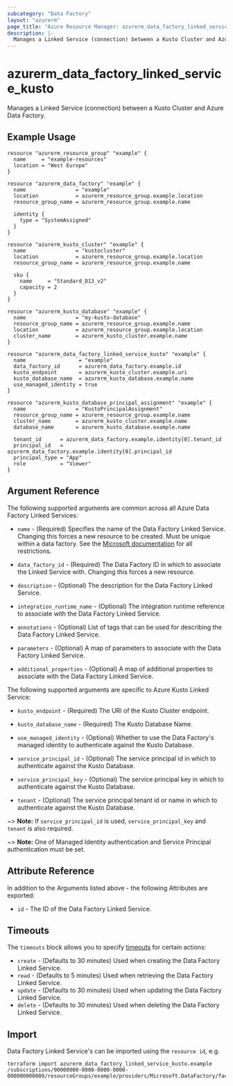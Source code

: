 ```yaml
---
subcategory: "Data Factory"
layout: "azurerm"
page_title: "Azure Resource Manager: azurerm_data_factory_linked_service_kusto"
description: |-
  Manages a Linked Service (connection) between a Kusto Cluster and Azure Data Factory.
---
```


# azurerm_data_factory_linked_service_kusto

Manages a Linked Service (connection) between a Kusto Cluster and Azure Data Factory.

## Example Usage

```hcl
resource "azurerm_resource_group" "example" {
  name     = "example-resources"
  location = "West Europe"
}

resource "azurerm_data_factory" "example" {
  name                = "example"
  location            = azurerm_resource_group.example.location
  resource_group_name = azurerm_resource_group.example.name

  identity {
    type = "SystemAssigned"
  }
}

resource "azurerm_kusto_cluster" "example" {
  name                = "kustocluster"
  location            = azurerm_resource_group.example.location
  resource_group_name = azurerm_resource_group.example.name

  sku {
    name     = "Standard_D13_v2"
    capacity = 2
  }
}

resource "azurerm_kusto_database" "example" {
  name                = "my-kusto-database"
  resource_group_name = azurerm_resource_group.example.name
  location            = azurerm_resource_group.example.location
  cluster_name        = azurerm_kusto_cluster.example.name
}

resource "azurerm_data_factory_linked_service_kusto" "example" {
  name                 = "example"
  data_factory_id      = azurerm_data_factory.example.id
  kusto_endpoint       = azurerm_kusto_cluster.example.uri
  kusto_database_name  = azurerm_kusto_database.example.name
  use_managed_identity = true
}

resource "azurerm_kusto_database_principal_assignment" "example" {
  name                = "KustoPrincipalAssignment"
  resource_group_name = azurerm_resource_group.example.name
  cluster_name        = azurerm_kusto_cluster.example.name
  database_name       = azurerm_kusto_database.example.name

  tenant_id      = azurerm_data_factory.example.identity[0].tenant_id
  principal_id   = azurerm_data_factory.example.identity[0].principal_id
  principal_type = "App"
  role           = "Viewer"
}
```

## Argument Reference

The following supported arguments are common across all Azure Data Factory Linked Services:

* `name` - (Required) Specifies the name of the Data Factory Linked Service. Changing this forces a new resource to be created. Must be unique within a data factory. See the [Microsoft documentation](https://docs.microsoft.com/azure/data-factory/naming-rules) for all restrictions.

* `data_factory_id` - (Required) The Data Factory ID in which to associate the Linked Service with. Changing this forces a new resource.

* `description` - (Optional) The description for the Data Factory Linked Service.

* `integration_runtime_name` - (Optional) The integration runtime reference to associate with the Data Factory Linked Service.

* `annotations` - (Optional) List of tags that can be used for describing the Data Factory Linked Service.

* `parameters` - (Optional) A map of parameters to associate with the Data Factory Linked Service.

* `additional_properties` - (Optional) A map of additional properties to associate with the Data Factory Linked Service.

The following supported arguments are specific to Azure Kusto Linked Service:

* `kusto_endpoint` - (Required) The URI of the Kusto Cluster endpoint.

* `kusto_database_name` - (Required) The Kusto Database Name.

* `use_managed_identity` - (Optional) Whether to use the Data Factory's managed identity to authenticate against the Kusto Database.

* `service_principal_id` - (Optional) The service principal id in which to authenticate against the Kusto Database.

* `service_principal_key` - (Optional) The service principal key in which to authenticate against the Kusto Database.

* `tenant` - (Optional) The service principal tenant id or name in which to authenticate against the Kusto Database.

~> **Note:** If `service_principal_id` is used, `service_principal_key` and `tenant` is also required.

~> **Note:** One of Managed Identity authentication and Service Principal authentication must be set.

## Attribute Reference

In addition to the Arguments listed above - the following Attributes are exported:

* `id` - The ID of the Data Factory Linked Service.

## Timeouts

The `timeouts` block allows you to specify [timeouts](https://developer.hashicorp.com/terraform/language/resources/configure#define-operation-timeouts) for certain actions:

* `create` - (Defaults to 30 minutes) Used when creating the Data Factory Linked Service.
* `read` - (Defaults to 5 minutes) Used when retrieving the Data Factory Linked Service.
* `update` - (Defaults to 30 minutes) Used when updating the Data Factory Linked Service.
* `delete` - (Defaults to 30 minutes) Used when deleting the Data Factory Linked Service.

## Import

Data Factory Linked Service's can be imported using the `resource id`, e.g.

```shell
terraform import azurerm_data_factory_linked_service_kusto.example /subscriptions/00000000-0000-0000-0000-000000000000/resourceGroups/example/providers/Microsoft.DataFactory/factories/example/linkedservices/example
```
